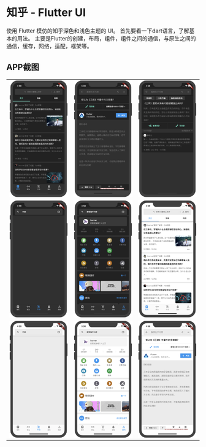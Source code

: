 
# 知乎 - Flutter UI

使用 Flutter 模仿的知乎深色和浅色主题的 UI。
首先要看一下dart语言，了解基本的用法。
主要是Flutter的创建，布局，组件，组件之间的通信，与原生之间的通信，缓存，网络，适配，框架等。

## APP截图
<table>
  <tr>
    <td><img src="./image/1.png"></td>
    <td><img src="./image/2.png"></td>
    <td><img src="./image/3.png"></td>
  </tr>
    <tr>
    <td><img src="./image/4.png"></td>
    <td><img src="./image/5.png">	</td>
    <td><img src="./image/6.png"></td>
  </tr>
  <tr>
    <td><img src="./image/7.png"></td>
    <td><img src="./image/8.png">	</td>
    <td><img src="./image/9.png">	</td>
  </tr>
</table>
